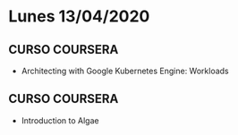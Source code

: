 # Lunes 13/04/2020

## CURSO COURSERA
- Architecting with Google Kubernetes Engine: Workloads

## CURSO COURSERA
- Introduction to Algae

